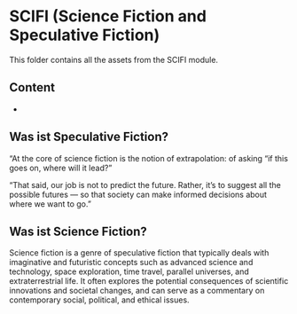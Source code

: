# SCIFI (Science Fiction and Speculative Fiction)
This folder contains all the assets from the SCIFI module.

## Content
* 

## Was ist Speculative Fiction?
“At the core of science fiction is the notion of extrapolation: of asking “if this goes on, where will it lead?” 

“That said, our job is not to predict the future. Rather, it’s to suggest all the possible futures — so that society can make informed decisions about where we want to go.”

## Was ist Science Fiction?
Science fiction is a genre of speculative fiction that typically deals with imaginative and futuristic concepts such as advanced science and technology, space exploration, time travel, parallel universes, and extraterrestrial life. It often explores the potential consequences of scientific innovations and societal changes, and can serve as a commentary on contemporary social, political, and ethical issues.